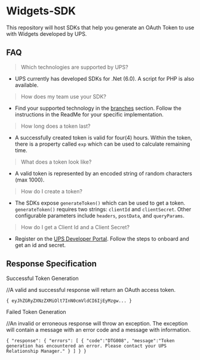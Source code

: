 # Widgets-SDK
This repository will host SDKs that help you generate an OAuth Token to use with Widgets developed by UPS.

## FAQ
> Which technologies are supported by UPS?
- UPS currently has developed SDKs for .Net (6.0). A script for PHP is also available.

> How does my team use your SDK?
- Find your supported technology in the [branches](https://github.com/UPS-API/Widgets-SDK/branches) section. Follow the instructions in the ReadMe for your specific implementation.

> How long does a token last?
- A successfully created token is valid for four(4) hours. Within the token, there is a property called `exp` which can be used to calculate remaining time.

> What does a token look like?
- A valid token is represented by an encoded string of random characters (max 1000).

> How do I create a token?
- The SDKs expose `generateToken()` which can be used to get a token. `generateToken()` requires two strings: `clientId` and `clientSecret`. Other configurable parameters include `headers`, `postData`, and `queryParams`.

> How do I get a Client Id and a Client Secret?
- Register on the [UPS Developer Portal](https://developer.ups.com/). Follow the steps to onboard and get an id and secret.


## Response Specification
Successful Token Generation

//A valid and successful response will return an OAuth access token. 

`{
  eyJhZGRyZXNzZXMiOlt7InN0cmVldCI6IjEyMzgw...
}`

Failed Token Generation

//An invalid or erroneous response will throw an exception. The exception will contain a message with an error code and a message with information.

`{
  "response":
    {
      "errors":
        [
          {
            "code":"DTG008",
            "message":"Token generation has encountered an error. Please contact your UPS Relationship Manager."
          }
        ]
    }
}`
